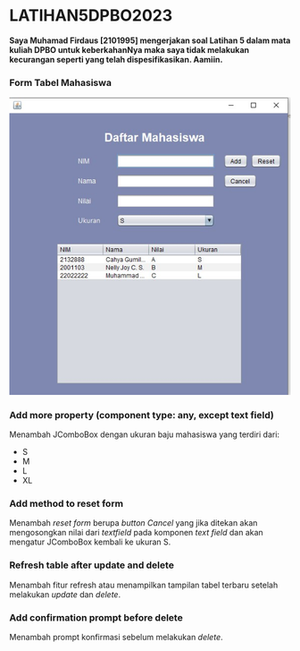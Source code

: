 # LATIHAN5DPBO2023

<b>Saya Muhamad Firdaus [2101995] mengerjakan soal Latihan 5 dalam mata kuliah DPBO untuk keberkahanNya maka saya tidak melakukan kecurangan seperti yang telah dispesifikasikan. Aamiin.</b>

### Form Tabel Mahasiswa
![Tabel Mahasiswa](https://github.com/dauspairet/LATIHAN5DPBO2023/raw/main/screenshot/latihan5_1.jpeg)

### Add more property (component type: any, except text field)
Menambah JComboBox dengan ukuran baju mahasiswa yang terdiri dari:
- S
- M
- L
- XL

### Add method to reset form
Menambah _reset form_ berupa _button Cancel_ yang jika ditekan akan mengosongkan nilai dari _textfield_ pada komponen _text field_ dan akan mengatur JComboBox kembali ke ukuran S.

### Refresh table after update and delete
Menambah fitur refresh atau menampilkan tampilan tabel terbaru setelah melakukan _update_ dan _delete_.

### Add confirmation prompt before delete
Menambah prompt konfirmasi sebelum melakukan _delete_.
